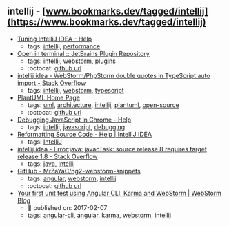 intellij - [www.bookmarks.dev/tagged/intellij](https://www.bookmarks.dev/tagged/intellij)
---
* [Tuning IntelliJ IDEA - Help](https://www.jetbrains.com/help/idea/tuning-the-ide.html)
    * tags: [intellij](../tags/intellij.md), [performance](../tags/performance.md)
* [Open in terminal :: JetBrains Plugin Repository](https://plugins.jetbrains.com/plugin/7817-open-in-terminal)
    * tags: [intellij](../tags/intellij.md), [webstorm](../tags/webstorm.md), [plugins](../tags/plugins.md)
    * :octocat: [github url](https://github.com/luktom/OpenInTerminal)
* [intellij idea - WebStorm/PhpStorm double quotes in TypeScript auto import - Stack Overflow](https://stackoverflow.com/questions/39779272/webstorm-phpstorm-double-quotes-in-typescript-auto-import)
    * tags: [intellij](../tags/intellij.md), [webstorm](../tags/webstorm.md), [typescript](../tags/typescript.md)
* [PlantUML Home Page](http://plantuml.com/)
    * tags: [uml](../tags/uml.md), [architecture](../tags/architecture.md), [intellij](../tags/intellij.md), [plantuml](../tags/plantuml.md), [open-source](../tags/open-source.md)
    * :octocat: [github url](https://github.com/plantuml/plantuml)
* [Debugging JavaScript in Chrome - Help](https://www.jetbrains.com/help/idea/debugging-javascript-in-chrome.html)
    * tags: [intellij](../tags/intellij.md), [javascript](../tags/javascript.md), [debugging](../tags/debugging.md)
* [Reformatting Source Code - Help | IntelliJ IDEA](https://www.jetbrains.com/help/idea/reformatting-source-code.html)
    * tags: [IntelliJ](../tags/IntelliJ.md)
* [intellij idea - Error:java: javacTask: source release 8 requires target release 1.8 - Stack Overflow](http://stackoverflow.com/questions/29888592/errorjava-javactask-source-release-8-requires-target-release-1-8)
    * tags: [java](../tags/java.md), [intellij](../tags/intellij.md)
* [GitHub - MrZaYaC/ng2-webstorm-snippets](https://github.com/MrZaYaC/ng2-webstorm-snippets)
    * tags: [angular](../tags/angular.md), [webstorm](../tags/webstorm.md), [intellij](../tags/intellij.md)
    * :octocat: [github url](https://github.com/MrZaYaC/ng2-webstorm-snippets)
* [Your first unit test using Angular CLI, Karma and WebStorm | WebStorm Blog](https://blog.jetbrains.com/webstorm/2017/02/your-first-unit-test-using-angular-cli-karma-and-webstorm/)
    * :calendar: published on: 2017-02-07
    * tags: [angular-cli](../tags/angular-cli.md), [angular](../tags/angular.md), [karma](../tags/karma.md), [webstorm](../tags/webstorm.md), [intellij](../tags/intellij.md)
